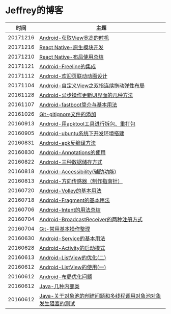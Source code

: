 # Jeffrey的博客

| 时间 | 主题 
| ------------- | -----------
| 20171216 | [Android-获取View宽高的时机](https://github.com/jeffrey1995/MyBlog/issues/28)
| 20171216 | [React Native-原生模块开发](https://github.com/jeffrey1995/MyBlog/issues/27)
| 20171210 | [React Native-布局使用总结](https://github.com/jeffrey1995/MyBlog/issues/26) 
| 20171121 | [Android-Freeline的集成](https://github.com/jeffrey1995/MyBlog/issues/25) 
| 20171112 | [Android-欢迎页联动动画设计](https://github.com/jeffrey1995/MyBlog/issues/24) 
| 20171104 | [Android-自定义View之双指连续拖动弹性布局](https://github.com/jeffrey1995/MyBlog/issues/23) 
| 20161128 | [Android-异步操作更新UI界面的几种方法](https://github.com/jeffrey1995/MyBlog/issues/22) 
| 20161107 | [Android-fastboot简介与基本用法](https://github.com/jeffrey1995/MyBlog/issues/21) 
| 20161026 | [Git-gitignore文件的添加](https://github.com/jeffrey1995/MyBlog/issues/20) 
| 20160913 | [Android-用apktool工具进行拆包、重打包](https://github.com/jeffrey1995/MyBlog/issues/19) 
| 20160905 | [Android-ubuntu系统下开发环境搭建](https://github.com/jeffrey1995/MyBlog/issues/18)
| 20160831 | [Android-apk反编译方法](https://github.com/jeffrey1995/MyBlog/issues/17) 
| 20160830 | [Android-Annotations的使用](https://github.com/jeffrey1995/MyBlog/issues/16) 
| 20160822 | [Android-三种数据储存方式](https://github.com/jeffrey1995/MyBlog/issues/15) 
| 20160818 | [Android-Accessibility(辅助功能)](https://github.com/jeffrey1995/MyBlog/issues/14) 
| 20160813 | [Android-方向传感器（制作指南针）](https://github.com/jeffrey1995/MyBlog/issues/13) 
| 20160720 | [Android-Volley的基本用法](https://github.com/jeffrey1995/MyBlog/issues/12) 
| 20160718 | [Android-Fragment的基本用法](https://github.com/jeffrey1995/MyBlog/issues/11) 
| 20160706 | [Android-Intent的用法总结](https://github.com/jeffrey1995/MyBlog/issues/10) 
| 20160704 | [Android-BroadcastReceiver的两种注册方式](https://github.com/jeffrey1995/MyBlog/issues/9) 
| 20160704 | [Git-常用基本操作整理](https://github.com/jeffrey1995/MyBlog/issues/8) 
| 20160630 | [Android-Service的基本用法](https://github.com/jeffrey1995/MyBlog/issues/7) 
| 20160628 | [Android-Activity的启动模式](https://github.com/jeffrey1995/MyBlog/issues/6) 
| 20160613 | [Android-ListView的优化(二) ](https://github.com/jeffrey1995/MyBlog/issues/5) 
| 20160612 | [Android-ListView的使用(一)](https://github.com/jeffrey1995/MyBlog/issues/4) 
| 20160612 | [Android-布局优化问题](https://github.com/jeffrey1995/MyBlog/issues/3) 
| 20160612 | [Java-几种内部类](https://github.com/jeffrey1995/MyBlog/issues/2) 
| 20160612 | [Java-关于对象池的创建问题和多线程调用对象池对象发生阻塞的测试](https://github.com/jeffrey1995/MyBlog/issues/1) 
 





